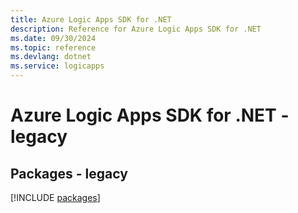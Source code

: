 ```yaml
---
title: Azure Logic Apps SDK for .NET
description: Reference for Azure Logic Apps SDK for .NET
ms.date: 09/30/2024
ms.topic: reference
ms.devlang: dotnet
ms.service: logicapps
---
```

# Azure Logic Apps SDK for .NET - legacy
## Packages - legacy
[!INCLUDE [packages](logic-apps-index.md)]